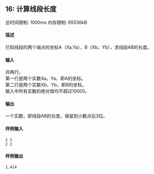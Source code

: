 ﻿## 16: 计算线段长度
总时间限制: 1000ms     内存限制: 65536kB

#### 描述

已知线段的两个端点的坐标A（Xa,Ya），B（Xb，Yb），求线段AB的长度。

#### 输入

共两行。  
第一行是两个实数Xa，Ya，即A的坐标。  
第二行是两个实数Xb，Yb，即B的坐标。  
输入中所有实数的绝对值均不超过10000。

#### 输出

一个实数，即线段AB的长度，保留到小数点后3位。

#### 样例输入

	1 1
	2 2

#### 样例输出

    1.414





